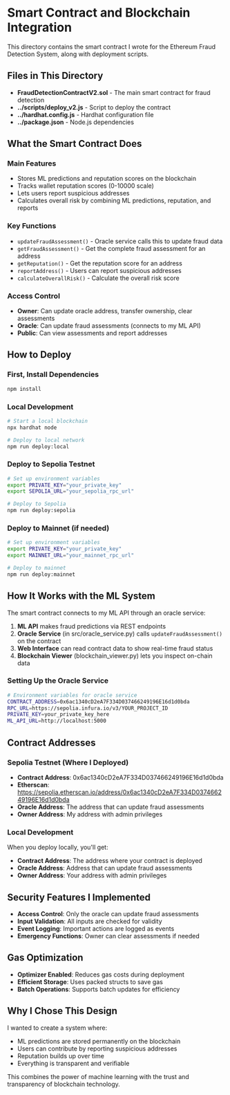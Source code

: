 # Smart Contract and Blockchain Integration

This directory contains the smart contract I wrote for the Ethereum Fraud Detection System, along with deployment scripts.

## Files in This Directory

- **FraudDetectionContractV2.sol** - The main smart contract for fraud detection
- **../scripts/deploy_v2.js** - Script to deploy the contract
- **../hardhat.config.js** - Hardhat configuration file
- **../package.json** - Node.js dependencies

## What the Smart Contract Does

### Main Features
- Stores ML predictions and reputation scores on the blockchain
- Tracks wallet reputation scores (0-10000 scale)
- Lets users report suspicious addresses
- Calculates overall risk by combining ML predictions, reputation, and reports

### Key Functions
- `updateFraudAssessment()` - Oracle service calls this to update fraud data
- `getFraudAssessment()` - Get the complete fraud assessment for an address
- `getReputation()` - Get the reputation score for an address
- `reportAddress()` - Users can report suspicious addresses
- `calculateOverallRisk()` - Calculate the overall risk score

### Access Control
- **Owner**: Can update oracle address, transfer ownership, clear assessments
- **Oracle**: Can update fraud assessments (connects to my ML API)
- **Public**: Can view assessments and report addresses

## How to Deploy

### First, Install Dependencies
```bash
npm install
```

### Local Development
```bash
# Start a local blockchain
npx hardhat node

# Deploy to local network
npm run deploy:local
```

### Deploy to Sepolia Testnet
```bash
# Set up environment variables
export PRIVATE_KEY="your_private_key"
export SEPOLIA_URL="your_sepolia_rpc_url"

# Deploy to Sepolia
npm run deploy:sepolia
```

### Deploy to Mainnet (if needed)
```bash
# Set up environment variables
export PRIVATE_KEY="your_private_key"
export MAINNET_URL="your_mainnet_rpc_url"

# Deploy to mainnet
npm run deploy:mainnet
```

## How It Works with the ML System

The smart contract connects to my ML API through an oracle service:

1. **ML API** makes fraud predictions via REST endpoints
2. **Oracle Service** (in src/oracle_service.py) calls `updateFraudAssessment()` on the contract
3. **Web Interface** can read contract data to show real-time fraud status
4. **Blockchain Viewer** (blockchain_viewer.py) lets you inspect on-chain data

### Setting Up the Oracle Service
```bash
# Environment variables for oracle service
CONTRACT_ADDRESS=0x6ac1340cD2eA7F334D037466249196E16d1d0bda
RPC_URL=https://sepolia.infura.io/v3/YOUR_PROJECT_ID
PRIVATE_KEY=your_private_key_here
ML_API_URL=http://localhost:5000
```

## Contract Addresses

### Sepolia Testnet (Where I Deployed)
- **Contract Address**: 0x6ac1340cD2eA7F334D037466249196E16d1d0bda
- **Etherscan**: https://sepolia.etherscan.io/address/0x6ac1340cD2eA7F334D037466249196E16d1d0bda
- **Oracle Address**: The address that can update fraud assessments
- **Owner Address**: My address with admin privileges

### Local Development
When you deploy locally, you'll get:
- **Contract Address**: The address where your contract is deployed
- **Oracle Address**: Address that can update fraud assessments
- **Owner Address**: Your address with admin privileges

## Security Features I Implemented

- **Access Control**: Only the oracle can update fraud assessments
- **Input Validation**: All inputs are checked for validity
- **Event Logging**: Important actions are logged as events
- **Emergency Functions**: Owner can clear assessments if needed

## Gas Optimization

- **Optimizer Enabled**: Reduces gas costs during deployment
- **Efficient Storage**: Uses packed structs to save gas
- **Batch Operations**: Supports batch updates for efficiency

## Why I Chose This Design

I wanted to create a system where:
- ML predictions are stored permanently on the blockchain
- Users can contribute by reporting suspicious addresses
- Reputation builds up over time
- Everything is transparent and verifiable

This combines the power of machine learning with the trust and transparency of blockchain technology.
